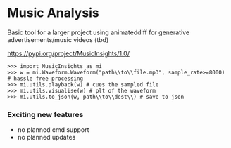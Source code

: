 # Music Analysis
 
Basic tool for a larger project using animateddiff for generative advertisements/music videos (tbd)

https://pypi.org/project/MusicInsights/1.0/

```
>>> import MusicInsights as mi
>>> w = mi.Waveform.Waveform("path\\to\\file.mp3", sample_rate>=8000) # hassle free processing
>>> mi.utils.playback(w) # cues the sampled file
>>> mi.utils.visualise(w) # plt of the waveform
>>> mi.utils.to_json(w, path\\to\\dest\\) # save to json
```

### Exciting new features
- no planned cmd support
- no planned updates
